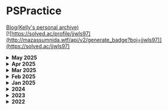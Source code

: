# PSPractice

[Blog(Kelly's personal archive)](https://junmusu.tistory.com)  
[![https://solved.ac/profile/jjwls97](http://mazassumnida.wtf/api/v2/generate_badge?boj=jjwls97)](https://solved.ac/jjwls97)

<details>
  <summary>
    <b>May 2025</b>
  </summary>

### May 12
- BOJ 2748: 피보나치 수 2 - Swift
- BOJ 15486: 퇴사 2 - Swift
- Programmers: 서버 증설 횟수 - Swift

### May 9
- BOJ 2295: 세 수의 합 - Swift
- Programmers: 완전범죄 - Swift

### May 8
- BOJ 4883: 삼각 그래프 - Swift

### May 7
- BOJ 1788: 피보나치 수의 확장 - C++
- BOJ 1904: 01타일 - C++

### May 6
- BOJ 11057: 오르막 수 - Swift

### May 5
- BOJ 11052: 카드 구매하기 - Swift

### May 2
- BOJ 11055: 가장 큰 증가하는 부분 수열 - C++
- BOJ 2302: 극장 좌석 - Swift

</details>

<details>
  <summary>
    <b>Apr 2025</b>
  </summary>

### Apr 30
- BOJ 28252: 1로 만들기 2 - Swift
- BOJ 2193: 이친수 - Swift

### Apr 29
- BOJ 15988: 1, 2, 3 더하기 3 - C++

### Apr 28
- BOJ 2240: 자두나무 - Swift

### Apr 9
- BOJ 16987: 계란으로 계란치기 - Swift

### Apr 8
- BOJ 1759: 암호 만들기 - Swift

### Apr 7
- BOJ 1182: 부분수열의 합 - Swift

### Apr 4
- BOJ 8980: 택배 - Swift

### Apr 3
- BOJ 7570: 줄 세우기 - Swift

### Apr 2
- BOJ 13414: 수강 신청 - C++

</details>

<details>
  <summary>
    <b>Mar 2025</b>
  </summary>

### Mar 28
- BOJ 1700: 멀티탭 스케쥴링 - Swift

### Mar 27
- BOJ 15961: 회전 초밥 - C++

### Mar 12
- BOJ 2170: 선 긋기 - C++

### Mar 10
- BOJ 15903: 카드 합체 놀이 - Swift

### Mar 9
- BOJ 2847: 게임을 만든 동준이 - Swift

### Mar 8
- BOJ 2457: 공주님의 정원 - Swift

### Mar 7
- BOJ 1931: 회의실 배정 - Swift

### Mar 6
- BOJ 11047: 동전 0 - Swift

</details>

<details>
  <summary>
    <b>Feb 2025</b>
  </summary>

### Feb 18
- BOJ 2151: 거울 설치 - Swift

### Feb 17
- BOJ 12789: 도키도키 간식드리미 - Swift

### Feb 12
- BOJ 1009: 분산처리 - C++

### Feb 11
- BOJ 28278: 스택 2 - C++

</details>

<details>
  <summary>
    <b>Jan 2025</b>
  </summary>

### Jan 31
- BOJ 17387: 선분 교차 2 - Swift

### Jan 29
- BOJ 7453: 합이 0인 네 정수 - Swift

### Jan 28
- BOJ 11049: 행렬 곱셈 순서 - Swift

### Jan 27
- BOJ 1915: 가장 큰 정사각형 - Swift

### Jan 22
- BOJ 2011: 암호코드 - Swift
- BOJ 5557: 1학년 - Swift

### Jan 17
- LeetCode 1071: Greatest Common Divisor of Strings - Swift

### Jan 14
- BOJ 2225: 합분해 - Swift

### Jan 13
- BOJ 2294: 동전 2 - Swift

### Jan 10
- LeetCode 1768: Merge Strings Alternately - Swift

### Jan 9
- BOJ 2166: 다각형의 면적 - Swift

### Jan 8
- BOJ 6198: 옥상 정원 꾸미기 - Swift

### Jan 7
- Programmers: 퍼즐 게임 챌린지 - Swift
- BOJ 2623: 음악프로그램 - Swift

### Jan 6
- Programmers: 순위 검색 - Swift

### Jan 5
- BOJ 30805: 사전 순 최대 공통 부분 수열 - Swift

### Jan 3
- BOJ 30804: 과일 탕후루 - Swift

### Jan 2
- BOJ 9252: LCS 2 - Swift

### Jan 1
- BOJ 30802: 웰컴 키트 - Swift
- BOJ 28702: FizzBuzz - Swift

</details>

<details>
  <summary>
    <b>2024</b>
  </summary>

<details>
  <summary>
    <b>Dec 2024</b>
  </summary>

### Dec 31, 2024
- BOJ 1253: 좋다 - Swift 재채점
- BOJ 3020: 개똥벌레 - C++

### Dec 24, 2024
- Programmers: 공원 - Python

### Dec 12, 2024
- Programmers: 지폐 접기 - Python

### Dec 9, 2024
- Programmers: 동영상 재생기 - Swift

</details>

<details>
  <summary>
    <b>Oct 2024</b>
  </summary>

### Oct 21, 2024
- BOJ 1068: 트리 - Swift
- BOJ 13023: ABCDE - Swift

</details>

<details>
  <summary>
    <b>Aug 2024</b>
  </summary>

### August 15, 2024
- BOJ 2310: 어드벤처 게임 - Swift

</details>

<details>
  <summary>
    <b>Jul 2024</b>
  </summary>

### Jul 12, 2024
- BOJ 1543: 문서 검색 - Python

### Jul 11, 2024
- BOJ 20044: Project Teams - Swift

### Jul 10, 2024
- BOJ 2891: 카약과 강풍 - Python

### Jul 9, 2024
- BOJ 1802: 종이접기 - Swift

### Jul 7, 2024
- BOJ 1459: 걷기 - Swift
- BOJ 2195: 문자열 복사 - Swift

### Jul 6, 2024
- BOJ 22866: 탑 보기 - Swift
- BOJ 2639: 십자카드 문제 - Swift

### Jul 5, 2024
- BOJ 2012: 등수 매기기 - python

</details>

<details>
  <summary>
    <b>Jun 2024</b>
  </summary>

### Jun 25, 2024
- BOJ 6986: 절사평균 - python

### Jun 24, 2024
- BOJ 14950: 정복자 - Swift
- BOJ 15565: 귀여운 라이언 - C++

### Jun 22, 2024
- BOJ 5014: 스타트링크 - Swift

### Jun 19, 2024
- BOJ 2179: 비슷한 단어 - Swift

### Jun 18, 2024
- BOJ 1027: 고층 건물 - Swift

### Jun 17, 2024
- BOJ 2669: 직사각형 네개의 합집합의 면적 구하기 - Swift

### Jun 16, 2024
- Programmers: 조이스틱 - Swift

### Jun 14, 2024
- BOJ 13335: 트럭 - Swift
- BOJ 1713: 후보 추천하기 - Swift

### Jun 13, 2024
- Programmers: 후보키 - Swift

### Jun 12, 2024
- BOJ 13144: List of Unique Numbers - Swift

### Jun 10, 2024
- BOJ 7490: 0 만들기 - Swift
- BOJ 4179: 불! - Python

### Jun 8, 2024
- BOJ 2589: 보물섬 - Swift
- BOJ 2003: 수들의 합 2 - C++

### Jun 5, 2024
- BOJ 2138: 전구와 스위치 - Swift
- BOJ 1863: 스카이라인 쉬운거 - Python
- BOJ 22251: 빌런 호석 - Swift

### Jun 4, 2024
- BOJ 2668: 숫자고르기 - C++

### Jun 2, 2024
- BOJ 1325: 효율적인 해킹 - C++

### Jun 1, 2024
- BOJ 1926: 그림 - Swift

</details>

<details>
  <summary>
    <b>May 2024</b>
  </summary>

### May 31, 2024
- BOJ 2210: 숫자판 점프 - Swift

### May 30, 2024
- BOJ 2644: 촌수계산 - Python

### May 29, 2024
- BOJ 2583: 영역 구하기 - Python

### May 28, 2024
- BOJ 20437: 문자열 게임2 - Swift
- BOJ 14719: 빗물 - C++

### May 27, 2024
- BOJ 4963: 섬의 개수 - Swift

### May 26, 2024
- BOJ 7562: 나이트의 이동 - Swift

### May 23, 2024
- BOJ 1522: 문자열 교환 - C++

### May 21, 2024
- BOJ 2531: 회전 초밥 - Swift

### May 20, 2024
- BOJ 20922: 겹치는 건 싫어 - C++
- BOJ 1446: 지름길 - C++
- BOJ 17615: 볼 모으기 - C++

### May 17, 2024
- BOJ 1406: 에디터 - Python
- BOJ 1138: 한 줄로 서기 - Python

### May 15, 2024
- BOJ 2304: 창고 다각형 - Python
- BOJ 11501: 주식 - Python
- BOJ 2075: n번째 큰 수 - Python

### May 13, 2024
- BOJ 20006: 랭킹전 대기열 - Python

### May 12, 2024
- BOJ 22233: 가희와 키워드 - Python

### May 11, 2024
- BOJ 17484: 진우의 달 여행 (Small) - Swift

### May 10, 2024
- BOJ 20310: 타노스 - Swift

### May 9, 2024
- BOJ 20125: 수 이어쓰기 - Swift

### May 6, 2024
- BOJ 9017: 크로스 컨트리 - Swift
- BOJ 17266: 어두운 굴다리 - Swift

### May 5, 2024
- BOJ 20125: 쿠키의 신체 측정 - Swift
- BOJ 1205: 등수 구하기 - Swift
- BOJ 1244: 스위치 켜고 끄기 - Swift

### May 3, 2024
- BOJ 19637: IF문 좀 대신 써줘 - Swift

### May 2, 2024
- BOJ 3758: KCPC - Swift

</details>

<details>
  <summary>
    <b>Apr 2024</b>
  </summary>

### Apr 30, 2024
- BOJ 19941: 햄버거 분배 - Swift

### Apr 29, 2024
- BOJ 21921: 블로그 - Swift

### Apr 28, 2024
- BOJ 4659: 비밀번호 발음하기 - Swift
- BOJ 25757: 임스와 함께하는 미니게임 - Swift

### Apr 27, 2024
- BOJ 9655: 돌 게임 - Python
- BOJ 10431: 줄세우기 - Python
- BOJ 8979: 올림픽 - Python

### Apr 26, 2024
- BOJ 15989: 1, 2, 3 더하기 4 - Python

### Apr 24, 2024
- BOJ 12818: A와 B 2 - Python

### Apr 23, 2024
- BOJ 7682: 틱택토 - Swift

### Apr 20, 2024
- BOJ 12886: 돌 그룹 - Python

### Apr 19, 2024
- BOJ 14891: 톱니바퀴 - Python
- BOJ 14890: 경사로 - Python

### Apr 17, 2024
- BOJ 14503: 로봇 청소기 - Swift

### Apr 16, 2024
- BOJ 14501: - Swift

### Apr 15, 2024
- BOJ 14499: 주사위 굴리기 - Python

### Apr 14, 2024
- BOJ 12100: 2048(Easy) - Swift

### Apr 13, 2024
- BOJ 13460: 구슬 탈출 2 - Swift

### Apr 12, 2024
- BOJ 15591: MooTube(Silver) - Python
- BOJ 10021: Watering the Fields - Python
- BOJ 5558: チーズ (Cheese) - Python

### Apr 11, 2024
- BOJ 18428: 감시 피하기 - Python

### Apr 8, 2024
- BOJ 14226: 이모티콘 - Swift

### Apr 7, 2024
- BOJ 10159: 저울 - Python
- BOJ 14658: 하늘에서 별똥별이 빗발친다 - Python
### Apr 6, 2024
- BOJ 1486: 등산 - Python

### Apr 5, 2024
- BOJ 4803: 트리 - Python

</details>

<details>
  <summary>
    <b>Mar 2024</b>
  </summary>

### Mar 22, 2024
- BOJ 1414: 불우이웃돕기 - Swift
- BOJ 1368: 물대기 - Swift
- BOJ 18223: 민준이와 마산 그리고 건우 - Swift

### Mar 21, 2024
- Programmers: 데이터 분석 - Python
- Programmers: 붕대 감기 - Python
- Programmers: 이웃한 칸 - Python

### Mar 19, 2024
- Programmers: 폰켓몬 - Python
- Programmers: 같은 숫자는 싫어 - Python
- Programmers: 완주하지 못한 선수 - Python

### Mar 18, 2024
- Programmers: 가장 큰 정사각형 찾기 - Swift
- Programmers: 가장 많이 받은 선물 - Swift

### Mar 15, 2024
- Programmers: 문자열 압축 - Swift

### Mar 4, 2024
- BOJ 1005: ACM Craft - C++

### Mar 1, 2024
- BOJ 11054: 가장 긴 바이토닉 부분 수열 - Swift

</details>

<details>
  <summary>
    <b>Feb 2024</b>
  </summary>

### Feb 25, 2024
- BOJ 17144: 미세먼지 안녕! - Swift

### Feb 24, 2024
- BOJ 17070: 파이프 옮기기 1 - Swift

### Feb 22, 2024
- BOJ 13172: Σ - Swift ▲
- BOJ 15666: N과 M(12) - Swift

### Feb 19, 2024
- BOJ 12851: 숨바꼭질 2 - Swift

### Feb 18, 2024
- BOJ 2096: 내려가기 - Swift
- BOJ 2448: 별 찍기 - 11 - Swift

### Feb 16, 2024
- BOJ 18110: solved.ac - C++

### Feb 12, 2024
- BOJ 21736: 헌내기는 친구가 필요해 - Swift
- BOJ 20529: 가장 가까운 세 사람의 심리적 거리 - Swift

### Feb 11, 2024
- BOJ 14940: 쉬운 최단거리 - Swift

</details>
</details>

<details>
  <summary>
    <b>2023</b>
  </summary>

<details>
  <summary>
    <b>Dec 2023</b>
  </summary>

### Dec 19, 2023
- BOJ 13424: 비밀 모임 - Swift

### Dec 8, 2023
- Programmers: 수식 최대화 - Swift

### Dec 7, 2023
- BOJ 2638: 치즈 - Swift
- BOJ 13275: 가장 긴 팰린드롬 부분 문자열 - Swift
- Programmers: 달리기 경주 - Swift

### Dec 6, 2023
- BOJ 2146: 다리 만들기 - Swift

### Dec 5, 2023
- BOJ 2252: 줄 세우기 - C++
- BOJ 2473: 세 용액 - C++

### Dec 4, 2023
- BOJ 27172: 수 나누기 게임 - Swift

### Dec 3, 2023
- BOJ 2143: 두 배열의 합 - Swift

### Dec 2, 2023
- BOJ 17404: RGB거리2 - Swift
- BOJ 2580: 스도쿠 - Swift

### Dec 1, 2023
- BOJ 2239: 스도쿠 - Swift

</details>

<details>
  <summary>
    <b>Nov 2023</b>
  </summary>

### Nov 30, 2023
- BOJ 9466: 텀 프로젝트 - Swift

### Nov 27, 2023
- BOJ 1253: 좋다 - Swift

### Nov 25, 2023
- BOJ 14497: 주난의 난(難) - Swift

### Nov 24, 2023
- BOJ 2636: 치즈 - Swift

</details>

<details>
  <summary>
    <b>Oct 2023</b>
  </summary>

### Oct 13, 2023
- BOJ 1445: 일요일 아침의 데이트 - Swift

### Oct 12, 2023
- BOJ 1719: 택배 - Swift

### Oct 11, 2023
- BOJ 10942: 팰린드롬? - C++

### Oct 9, 2023
- BOJ 11657: 타임머신 - Swift
- BOJ 1956: 운동 - Swift

### Oct 8, 2023
- BOJ 1039: 교환 - Swift

### Oct 5, 2023
- BOJ 2647: 용액 - Swift

</details>

<details>
  <summary>
    <b>Sep 2023</b>
  </summary>

### Sep 21, 2023
- BOJ 11066: 파일 합치기 - Swift

### Sep 20, 2023
- BOJ 1655: 가운데를 말해요 - C++
- BOJ 7579: 앱 - Swift

### Sep 13, 2023
- BOJ 9084: 동전 - Swift
- BOJ 2660: 회장뽑기 - Swift

### Sep 7, 2023
- BOJ 2573: 빙산 - Swift
- BOJ 9205: 맥주 마시면서 걸어가기 - Swift

</details>

<details>
  <summary>
    <b>Jul 2023</b>
  </summary>

### Jul 9, 2023
- BOJ 2493: 탑 - Swift
- BOJ 17298: 오큰수 - C++/Swift

### Jul 8, 2023
- BOJ 2293: 동전 1 - Swift

### Jul 7, 2023
- BOJ 1939: 중량 제한 - Swift

### Jul 6, 2023
- BOJ 16234: 인구 이동 - Swift
- BOJ 1520: 내리막길 - Swift

### Jul 5, 2023
- BOJ 14502: 연구소 - Swift
- BOJ 6087: 레이저 통신 - Swift
</details>

<details>
  <summary>
    <b>Jun 2023</b>
  </summary>

### Jun 22, 2023
- BOJ 1987: 알파벳 - Swift

### Jun 20, 2023
- BOJ 14916: 거스름돈 - Swift
- BOJ 2812: 크게 만들기 - Swift

### Jun 19, 2023
- BOJ 6603: 로또 - Swift

### Jun 16, 2023
- BOJ 1049: 기타줄 - Swift
- BOJ 11000: 강의실 배정 - Swift

### Jun 13, 2023
- BOJ 1202: 보석 도둑 - Swift
- BOJ 1744: 수 묶기 - Swift
- BOJ 14888: 연산자 끼워넣기 - Python

### Jun 11, 2023
- BOJ 1946: 신입 사원 - C++

### Jun 8, 2023
- BOJ 1715: 카드 정렬하기 - Swift

### Jun 7, 2023
- BOJ 13305: 주유소 - Swift
- BOJ 10610: 30 - Swift

### Jun 6, 2023
- BOJ 1026: 보물 - Swift
- BOJ 2217: 로프 - Swift
- BOJ 1789: 수들의 합 - Swift

### Jun 5, 2023
- BOJ 16120: PPAP - Swift, Python

### Jun 4, 2023
- BOJ 1786: 찾기 - C++

### Jun 3, 2023
- BOJ 5582: 공통 부분 문자열 - C++
- BOJ 1958: LCS3 - C++

### Jun 2, 2023
- BOJ 10799: 쇠막대기 - Swift

### Jun 1, 2023
- BOJ 20291: 파일 정리 - Swift
- BOJ 20920: 영단어 암기는 괴로워 - Swift

</details>

<details>
  <summary>
    <b>May 2023</b>
  </summary>

### May 31, 2023
- BOJ 2607: 비슷한 단어 - Swift

### May 30, 2023
- BOJ 14725: 개미굴 - Swift

### May 29, 2023
- BOJ 9996: 한국이 그리울땐 서버에 접속하지 - Swift

### May 27, 2023
- BOJ 1213: 팰린드롬 만들기 - Swift
- BOJ 12904: A와 B - Swift
- BOJ 17609: 회문 - Swift

### May 26, 2023
- BOJ 14425: 문자열 집합 - Swift
- BOJ 17412: 단어 뒤집기2 - Swift
- BOJ 11478: 서로 다른 부분 문자열의 개수 - Python

### May 25, 2023
- BOJ 12891: DNA비밀번호 - Swift

### May 24, 2023
- BOJ 1439: 뒤집기 - Swift
- BOJ 4358: 생태학 - Swift
- BOJ 1254: 팰린드롬 만들기 - Swift
- BOJ 9935: 문자열 폭발 - C++

### May 23, 2023
- BOJ 1158: 요세푸스 문제 - Swift
- BOJ 2156: 포도주 시식 - Swift
- BOJ 10844: 쉬운 계단 수 - Swift ▲
- BOJ 1010: 다리 놓기 - Swift

### May 22, 2023
- BOJ 1316: 그룹 단어 체커 - Swift
- BOJ 1193: 분수 찾기 - Swift
- BOJ 1912: 연속합 - Swift

### May 21, 2023
- BOJ 4673: 셀프 넘버 - C++
- BOJ 1065: 한수 - C++

### May 17, 2023
- BOJ 21924: 도시 건설 - C++

### May 16, 2023
- BOJ 7785: 회사에 있는 사람 - Swift
- BOJ 1181: 단어 정렬 - Swift

### May 15, 2023
- BOJ 17396: 백도어 - Swift

### May 14, 2023
- BOJ 20007: 떡 돌리기 - Swift

### May 10, 2023
- BOJ 10282: 해킹 - Swift
- BOJ 18352: 특정 거리의 도시 찾기 - Swift

### May 9, 2023
- Programmers: 양궁 대회 - Swift
- Programmers: 과제 진행하기 - Swift

### May 8, 2023
- Programmers: 이모티콘 할인 행사 - Swift

### May 7, 2023
- Programmers: 혼자서 하는 틱택토 - Swift

### May 6, 2023
- Programmers: 요격 시스템 - Swift
- Programmers: 두 원 사이의 정수 쌍 - Swift

### May 5, 2023
- Programmers: 우박수열 정적분 - Swift
- Programmers: N-queen - Swift

### May 4, 2023
- Programmers: 디펜스 게임 - Swift

### May 3, 2023
- Programmers: 광물 캐기 - Swift
- Programmers: 미로 탈출 - Swift
- Programmers: 시소 짝꿍 - Swift

### May 2, 2023
- Programmers: 테이블 해시 함수 - Swift
- Programmers: 혼자 놀기의 달인 - Swift

### May 1, 2023
- Programmers: 숫자 카드 나누기 - Swift

</details>

<details>
  <summary>
    <b>Apr 2023</b>
  </summary>

### Apr 30, 2023
- Programmers: 마법의 엘리베이터 - Swift
- Programmers: 하노이의 탑 - Swift

### Apr 28, 2023
- Programmers: 거리두기 확인하기 - Swift
- Programmers: 점 찍기 - Swift
- Programmers: 멀쩡한 사각형 - Swift
- Programmers: 호텔 대실 - Swift
- BOJ5972: 택배 배송 - Swift

### Apr 27, 2023
- Programmers: 무인도 여행 - Swift
- Programmers: 전력망을 둘로 나누기 - Swift

### Apr 26, 2023
- Programmers: 행렬 테두리 회전하기 - Swift
- Programmers: 배달 - Swift

### Apr 25, 2023
- Programmers: 연속된 부분 수열의 합 - Swift
- Programmers: [3차] 방금그곡 - Swift
- Programmers: 괄호 변환 - Swift
- BOJ2407: 조합 - Swift

### Apr 24, 2023
- Programmers: 두 큐 합 같게 만들기 - Swift
- Programmers: 괄호 변환 - Swift
- Programmers: 택배상자 - Swift
- BOJ 1339: 단어 수학 - Swift

### Apr 23, 2023
- Programmers: 메뉴 리뉴얼 - Swift
- Programmers: 삼각 달팽이 - Swift
- Programmers: 큰 수 만들기 - Swift

### Apr 22, 2023
- Programmers: 쿼드압축 후 개수 세기 - Swift
- Programmers: 롤케이크 자르기 - Swift

### Apr 21, 2023
- Programmers: 소수 찾기 - Swift

### Apr 20, 2023
- Programmers: 가장 큰 수 - Swift
- Programmers: 숫자 변환하기 - Swift

### Apr 19, 2023
- Programmers: 뒤에 있는 큰 수 찾기 - Swift
- Programmers: 2개 이하로 다른 비트 - Swift
- Programmers: 다리를 지나는 트럭 - Swift
- BOJ 1011: Fly me to the Alpha Centauri - Swift
- BOJ 20928: 걷는 건 귀찮아 - Swift

### Apr 18, 2023
- Programmers: [1차] 프렌즈4블록 - Swift

### Apr 17, 2023
- Programmers: [3차] 파일명 정렬 - Swift

### Apr 14, 2023
- BOJ 1647: 도시 분할 계획 - C++
- BOJ 4485: 녹색 옷 입은 애가 젤다지? - Swift
- BOJ 5052: 전화번호 목록 - Swift

### Apr 13, 2023
- Programmers: 모음사전 - Swift
- Programmers: 땅따먹기 - Swift
- Programmers: 스킬트리 - Swift
- Programmers: 방문 길이 - Swift
- BOJ 1992: 네트워크 연결 - Swift

### Apr 12, 2023
- Programmers: 오픈채팅방 - Swift
- Programmers: 주차 요금 계산 - Swift

### Apr 11, 2023
- Programmers: 할인 행사 - Swift
- Programmers: [3차] 압축 - Swift
- Programmers: [3차] n진수 게임 - Swift

### Apr 9, 2023
- Programmers: 피로도 - Swift
- Programmers: k진수에서 소수 개수 구하기 - Swift
- Programmers: 타겟 넘버 - Swift

### Apr 8, 2023
- Programmers: 프린터 - Swift
- Programmers: 뉴스 클러스터링 - Swift

### Apr 7, 2023
- Programmers: n^2 배열 자르기 - Swift
- Programmers: 기능개발 - Swift

### Apr 6, 2023
- Programmers: [1차] 캐시 - Swift
- Programmers: 연속 부분 수열 합의 개수  - Swift
- Programmers: 위장 - Swift
- Programmers: 튜플 - Swift

### Apr 5, 2023
- Programmers: 귤 고르기 - Swift
- Programmers: 괄호 회전하기 - Swift

### Apr 4, 2023
- Programmers: 점프와 순간 이동 - Swift
- Programmers: 멀리 뛰기 - Swift
- Programmers: H-Index - Swift

### Apr 3, 2023
- Programmers: 개인정보 수집 유효기간 - Swift
- Programmers: 대충 만든 자판 - Swift
- Programmers: 둘만의 암호 - Swift
- Programmers: 문자열 나누기 - Swift
- Programmers: 옹알이(2) - Swift
- Programmers: 햄버거 만들기 - Swift

### Apr 2, 2023
- Programmers: 명예의 전당(1) - Swift
- Programmers: 추억 점수 - Swift
- Programmers: 기사단원의 무기 - Swift
- Programmers: 카드 뭉치 - Swift
- Programmers: 숫자 짝궁 - Swift

### Apr 1, 2023
- Programmers: 크기가 작은 부분문자열 - Swift
- Programmers: 콜라 문제 - Swift
- Programmers: 푸드 파이트 대회 - Swift
- Programmers: 가장 가까운 같은 글자 - Swift
- Programmers: 과일 장수 - Swift

</details>

<details>
  <summary>
    <b>Mar 2023</b>
  </summary>

### Mar 31, 2023
- Programmers: 삼총사 - Swift

### Mar 30, 2023
- Programmers: 덧칠하기 - Python

### Mar 29, 2023
- Programmers: 바탕화면 정리 - Swift

### Mar 28, 2023
- BOJ 1167 - Swift
- BOJ 1918 - Swift
- BOJ 11444 - Swift
- BOJ 1865 - Swift

### Mar 27, 2023
- BOJ 2206 - Swift

### Mar 25, 2023
- BOJ 1967 - Swift
- BOJ 11404 - Swift

### Mar 24, 2023
- BOJ 9251 - Swift

### Mar 23, 2023
- BOJ 1149 - Swift
- BOJ 1629 - Swift
- BOJ 9465 - Swift
- BOJ 15657 - Swift
- BOJ 15663 - Swift
- BOJ 16953 - Swift

### Mar 22, 2023
- BOJ 14500 - Swift
- BOJ 15654 - Swift

### Mar 21, 2023
- BOJ 6064 - Python
- BOJ 5525 - Python
- BOJ 7662 - Swift

### Mar 20, 2023
- BOJ 11403 - Python
- BOJ 1389 - Python
- BOJ 13418 - Swift

### Mar 19, 2023
- BOJ 1003 - Swift
- BOJ 9461 - Swift
- BOJ 11724 - Swift
- BOJ 1780 - Swift
- BOJ 1541 - Swift

### Mar 18, 2023
- BOJ 11726 - Swift
- BOJ 9095 - Swift
- BOJ 1463 - Swift

### Mar 17, 2023
- BOJ 11727 - Swift
- BOJ 1620 - Swift
- BOJ 17626 - Swift
- BOJ 2579 - Swift

### Mar 16, 2023
- BOJ 17219 - Swift

### Mar 15, 2023
- BOJ 9375 - Swift

### Mar 14, 2023
- BOJ 1074 - Swift

### Mar 13, 2023
- BOJ 10866 - Python
- BOJ 11650 - Python
- BOJ 11651 - Python

### Mar 12, 2023
- BOJ 1966 - Swift
- BOJ 18111 - Swift
- BOJ 2164 - Swift
- BOJ 2839 - Swift
- BOJ 9012 - Swift
- BOJ 10773 - Swift
- BOJ 10845 - Swift
- BOJ 1181 - Swift
- BOJ 2751 - Swift
- BOJ 10814 - Swift

### Mar 11, 2023
- BOJ 3190 - Swift
- BOJ 16236 - Swift

### Mar 10, 2023
- BOJ 9370 - Swift
- BOJ 15686 - Swift

### Mar 8, 2023
- BOJ 2211 - Swift

### Mar 7, 2023
- BOJ 14938 - Python

### Mar 6, 2023
- BOJ 14621 - Swift
- BOJ 2665 - Swift
- BOJ 10423 - Swift

### Mar 5, 2023
- BOJ 11779 - Python
- BOJ 11779 - Swift ▲

### Mar 4, 2023
- BOJ 1261 - Python
- BOJ 1238 - Swift
- BOJ 2133 - Swift

### Mar 3, 2023
- BOJ 13549 - Swift
- BOJ 1916 - Swift
- BOJ 1427 - Swift

### Mar 2, 2023
- BOJ 1504 - Swift

### Mar 1, 2023
- BOJ 11279 - Swift
- BOJ 1927 - Swift
- BOJ 1753 - Swift
  
</details>

<details>
  <summary>
    <b>Feb 2023</b>
  </summary>

### Feb 28, 2023
- BOJ 12738 - C++
- BOJ 14002 - C++ LIS O(n²)
- BOJ 14003 - C++ LIS O(nlogn)

### Feb 27, 2023
- BOJ 11053 - Swift LIS O(n²)
- BOJ 12015 - C++ LIS O(nlogn)

### Feb 26, 2023
- BOJ 1932 - Swift
- BOJ 12865 - Swift
- BOJ 1644 - Swift
- BOJ 2470 - Swift

### Feb 25, 2023
- BOJ 2630 - Swift
- BOJ 1992 - Swift
- BOJ 10830 - Swift

### Feb 24, 2023
- BOJ 6497 - Python
- BOJ 16398 - Swift

### Feb 23, 2023
- BOJ 1197 - Swift
- BOJ 4386 - Swift
- BOJ 1774 - Swift

### Feb 22, 2023
- BOJ 4195 - Swift
- BOJ 20040 - Swift
- BOJ 1043 - Swift

### Feb 21, 2023
- BOJ 1976 - Python
- BOJ 1717 - Python

### Feb 20, 2023
- BOJ 2606 - Python

### Feb 17, 2023
- BOJ 1764 - Python
- BOJ 9019 - C++

### Feb 15, 2023
- BOJ 5430 - Python

### Feb 13, 2023
- BOJ 11047 - Python

### Feb 12, 2023
- BOJ 1107 - Swift

### Feb 11, 2023
- BOJ 10026 - Swift

### Feb 10, 2023
- BOJ 2263 - Python

### Feb 9, 2023
- BOJ 5639 - Python

### Feb 8, 2023
- BOJ 1707 - Python

### Feb 7, 2023
- BOJ 16928 - Python

### Feb 5, 2023
- BOJ 7569 - Python

### Feb 4, 2023
- BOJ 1012 - Python

### Feb 3, 2023
- BOJ 14889 - Python
- BOJ 1991 - Python

### Feb 2, 2023
- BOJ 11725 - Python
- BOJ 14888 - Python

### Feb 1, 2023
- BOJ 9663 - Python
</details>

<details>
  <summary>
    <b>Jan 2023</b>
  </summary>

### Jan 31, 2023
- BOJ 15651 - Python
- BOJ 15652 - Python

### Jan 30, 2023
- BOJ 15649 - Python
- BOJ 15650 - Python

### Jan 25, 2023
- BOJ 2563 - Python

### Jan 24, 2023
- BOJ 2559 - Python

### Jan 23, 2023
- BOJ 1436 - Python
- BOJ 2615 - Python

### Jan 22, 2023
- BOJ 11659 - Python

### Jan 21, 2023
- BOJ 4949 - Python
- BOJ 1806 - Python

### Jan 20, 2023
- BOJ 1874 - Python
- BOJ 10828 - Python

### Jan 19, 2023
- BOJ 2110 - Python
- BOJ 1300 - Python ▲
- BOJ 11660 - Python
- BOJ 25682 - Python

### Jan 18, 2023
- BOJ 16401 - Python ▲

### Jan 17, 2023
- BOJ 7795 - Python

### Jan 16, 2023
- BOJ 13706 - Python

### Jan 15, 2023
- BOJ 2417 - Python

### Jan 14, 2023
- BOJ 2776 - Python

### Jan 13, 2023
- BOJ 1072 - Python
- BOJ 2343 - Python

### Jan 12, 2023
- BOJ 10815 - Python
- BOJ 2512 - Python

### Jan 11, 2023
- BOJ 2805 - Python
- BOJ 1920 - Python
- BOJ 1654 - Python
</details>

</details>

<details>
  <summary>
    <b>2022</b>
  </summary>

### Dec 21, 2022
- BOJ 2468 - Python

### Dec 04, 2022
- BOJ 2581 - Python

### Nov 17, 2022
- BOJ 3055 - Python
- BOJ 1726 - Python

### Nov 10, 2022
- BOJ 1193 - Python
- BOJ 1712 - Python

### Nov 9, 2022
- BOJ 7576 - Python

### Nov 7, 2022
- BOJ 1697 - Python

### Nov 6, 2022
- BOJ 10451 - Python
- BOJ 2331 - Python
- BOJ 2667 - Python

### Nov 5, 2022
- BOJ 1260 - Python
- BOJ 2178 - Python

### Nov 4, 2022
- Programmers 행렬의 곱셈 - Swift

### Oct 3, 2022
- Programmers 예상 대진표 - Swift

### Oct 2, 2022
- Programmers N개의 최소공배수 - Swift

### Sep 30, 2022
- Programmers 영어 끝말잇기 - Swift
- Programmers 짝지어 제거하기 - Swift

### Sep 29, 2022
- BOJ 4530 - C++

### Sep 28, 2022
- Programmers 카펫 - Swift

### Sep 27, 2022
- Programmers 이진 변환 반복하기 - Swift
- Programmers 최솟값 만들기 - Swift
- Programmers 올바른 괄호 - Swift
- Programmers 피보나치 수 - Swift
- Programmers 다음 큰 숫자 - Swift

### Sep 26, 2022
- Programmers 신고 결과 받기 - Swift ▲
- Programmers 최댓값과 최솟값 - Swift
- Programmers JadenCase 문자열 만들기 - Swift

### Sep 25, 2022
- Programmers 크레인 인형뽑기 게임 - Swift
- Programmers 신규 아이디 추천 - Swift ▲
- Programmers 성격 유형 검사하기 - Swift

### Sep 24, 2022
- Programmers 키패드 누르기 - Swift

### Sep 22, 2022
- Programmers 다트 게임 - Swift
- Programmers 로또의 최고 순위와 최저 순위 - Swift
- Programmers 체육복 - Swift ▲

### Sep 21, 2022
- Programmers 실패율 - Swift

### Sep 20, 2022
- BOJ 10816 - C++

### Sep 19, 2022
- Programmers 예산 - Swift
- Programmers 3진법 뒤집기 - Swift
- Programmers 최소직사각형 - Swift
- Programmers 숫자 문자열과 영단어 - Swift
- Programmers 두개 뽑아서 더하기 - Swift
- Programmers 2016년 - Swift
- Programmers 모의고사 - Swift
- Programmers 소수 만들기 - Swift

### Sep 18, 2022
- Programmers 정수 내림차순으로 배치하기 - Swift
- Programmers 하샤드 수 - Swift
- Programmers x만큼 간격이 있는 n개의 숫자 - Swift
- Programmers 콜라츠 추측 - Swift
- Programmers 핸드폰 번호 가리기 - Swift
- Programmers 제일 작은 수 제거하기 - Swift
- Programmers 음양 더하기 - Swift
- Programmers 없는 숫자 더하기 - Swift
- Programmers 내적 - Swift
- Programmers 약수의 개수와 덧셈 - Swift
- Programmers 행렬의 덧셈 - Swift
- Programmers 직사각형 별찍기 - Swift
- Programmers 최대공약수와 최소공배수 - Swift

### Sep 16, 2022
- Programmers 정수 제곱근 판별 - Swift

### Sep 15, 2022
- Programmers 짝수와 홀수 - Swift
- Programmers 평균 구하기 - Swift

### Aug 7, 2022
- Programmers 자연수 뒤집어 배열로 만들기 - Swift
- Programmers 자릿수 더하기 - Swift
- Programmers 이상한 문자 만들기 - Swift

### Aug 5, 2022
- Programmers 약수의 합 - Swift
- Programmers 시저 암호 - Swift
- Programmers 수박수박수박수박수박수? - Swift
- Programmers 문자열을 정수로 바꾸기 - Swift

### Aug 4, 2022
- Programmers 소수 찾기 - Swift
- Programmers 서울에서 김서방 찾기 - Swift
- Programmers 문자열 다루기 기본 - Swift
- Programmers 문자열 내림차순으로 배치하기 - Swift
- Programmers 문자열 내 p와 y의 개수 - Swift
- Programmers 문자열 내 마음대로 정렬하기 - Swift

### Aug 3, 2022
- Programmers 두 정수 사이의 합 - Swift

### Aug 2, 2022
- Programmers 나누어 떨어지는 숫자 배열 - Swift

### Jul 27, 2022
- Programmers 가운데 글자 가져오기 - Swift

### Jul 26, 2022
- Programmers 비밀 지도 - Swift
- Programmers 나머지가 1이 되는 수 찾기 - Swift
- Programmers 부족한 금액 계산하기 - Swift

### Jul 24, 2022
- BOJ 10986 - Python
- BOJ 1931 - Python
- BOJ 2108 - C++

### Jul 23, 2022
- BOJ 1018 - C++
- BOJ 17478 - C++

### Jul 22, 2022
- BOJ 23567 - C++
- BOJ 2447 - Python
</details>
